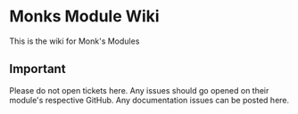 # Monks Module Wiki

This is the wiki for Monk's Modules


## Important

Please do not open tickets here. Any issues should go opened on their module's respective GitHub. Any documentation issues can be posted here.
